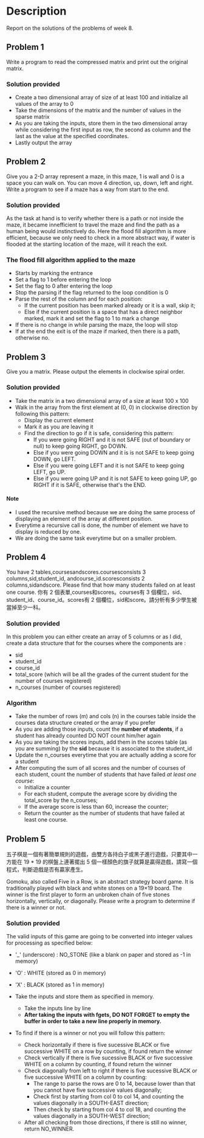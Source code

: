 # Description
Report on the solutions of the problems of week 8.

## Problem 1
Write a program to read the compressed matrix and print out the original matrix.

### Solution provided
* Create a two dimensional array of size of at least 100 and initialize all values of the array to 0 
* Take the dimensions of the matrix and the number of values in the sparse matrix 
* As you are taking the inputs, store them in the two dimensional array while considering the first input as row, the second as column and the last as the value at the specified coordinates.
* Lastly output the array 

## Problem 2
Give you a 2-D array represent a maze, in this maze, 1 is wall and 0 is a space you can walk on. You can move 4 direction, up, down, left and right.
Write a program to see if a maze has a way from start to the end.

### Solution provided
As the task at hand is to verify whether there is a path or not inside the maze, it became innefficient to travel the maze and find the path as a human being would instinctively do. 
Here the flood fill algorithm is more efficient, because we only need to check in a more abstract way, if  water is flooded at the starting location of the maze, will it reach the exit.

### The flood fill algorithm applied to the maze
* Starts by marking the entrance
* Set a flag to 1 before entering the loop
* Set the flag to 0 after entering the loop
* Stop the parsing if the flag returned to the loop condition is 0
* Parse the rest of the column and for each position:
	- If the current position has been marked already or it is a wall, skip it;
	- Else if the current position is a space that has a direct neighbor marked, mark it and set the flag to 1 to mark a change
* If there is no change in while parsing the maze, the loop will stop
* If at the end the exit is of the maze if marked, then there is a path, otherwise no.

## Problem 3
Give you a matrix. Please output the elements in clockwise spiral order.

### Solution provided
* Take the matrix in a two dimensional array of a size at least 100 x 100
* Walk in the array from the first element  at (0, 0) in clockwise direction by following this pattern:
	- Display the current element
	- Mark it as you are leaving it 
	- Find the direction to go if it is safe, considering this pattern:
		- If you were going RIGHT and it is not SAFE (out of boundary or null) to keep going RIGHT, go DOWN.
		- Else if you were going DOWN and it is is not SAFE to keep going DOWN, go LEFT.
		- Else if you were going LEFT and it is not SAFE to keep going LEFT, go UP.
		- Else if you were going UP and it is not SAFE to keep going UP, go RIGHT if it is SAFE, otherwise that's the END.

#### Note
* I used  the recursive method because we are doing the same process of displaying an element of the array at different position. 
* Everytime a recursive call is done, the number of element we have to display is reduced by one.
* We are doing the same task everytime but on a smaller problem. 

## Problem 4
You have 2 tables,coursesandscores.coursesconsists 3 columns,sid,student_id, andcourse_id.scoresconsists 2 columns,sidandscore. Please find that how many students failed on at least one course.
你有 2 個表單,courses和scores。courses有 3 個欄位，sid、student_id、course_id。scores有 2 個欄位，sid和score。請分析有多少學生被當掉至少一科。

### Solution provided
In this problem you can either create an array of 5 columns or as I did, create a data structure that for the courses where the components are :
* sid
* student_id
* course_id 
* total_score (which will be all the grades of the current student for the number of courses registered)
* n_courses (number of courses registered)

### Algorithm 
* Take the number of rows (m) and cols (n) in the courses table inside the courses data structure created or the array if you prefer
* As you are adding those inputs, count the **number of students**, if a student has already counted DO NOT count him/her again
* As you are taking the scores inputs, add them in the scores table (as you are summing) by the **sid** because it is associated to the student_id
* Update the n_courses everytime that you are actually adding a score for a student
* After computing the sum of all scores and the number of courses of each student, count the number of students that have failed *at least one course*:
	- Initialize a counter
	- For each student, compute the average score by dividing the total_score by  the n_courses;
	- If the average score is less than 60, increase the counter;
	- Return the counter as the number of students that have failed at least one course. 

## Problem 5
五子棋是一個有著簡單規則的遊戲，由雙方各持白子或黑子進行遊戲，只要其中一方能在 19 * 19 的棋盤上連著擺出 5 個一樣顏色的旗子就算是贏得遊戲，請寫一個程式，判斷遊戲是否有贏家產生。

Gomoku, also called Five in a Row, is an abstract strategy board game. It is traditionally played with black and white stones on a 19×19 board. The winner is the first player to form an unbroken chain of five stones horizontally, vertically, or diagonally. Please write a program to determine if there is a winner or not.

### Solution provided
The valid inputs of this game are going to be converted into integer values for processing as specified below:
* '_' (underscore) : NO_STONE (like a blank on paper and stored as -1 in memory)
* 'O' : WHITE (stored as 0 in memory)
* 'X' : BLACK (stored as 1 in  memory)

* Take the inputs and store them as specified in memory.
	- Take the inputs line by line
	- **After taking the inputs with fgets, DO NOT FORGET to empty the buffer  in order to take a new line properly in memory.**
* To find if there is a winner or not you will follow this pattern:
	- Check horizontally if there is five sucessive BLACK or five successive WHITE on a row by counting, if found return the winner  
	- Check vertically if there is five sucessive BLACK or five successive WHITE on a column by counting, if found return the winner
	- Check diagonally  from left to right if there is five sucessive BLACK or five successive WHITE on a column by counting:
		- The range to parse the rows are 0 to 14, because lower than that you cannot have five successive values diagonally;
		- Check first by starting from col 0 to col 14, and counting the values diagonally in a SOUTH-EAST direction;
		- Then check by starting from col 4 to col 18, and counting the values diagonally in a SOUTH-WEST direction;
	- After all checking from those directions, if there is still no winner, return NO_WINNER.
  